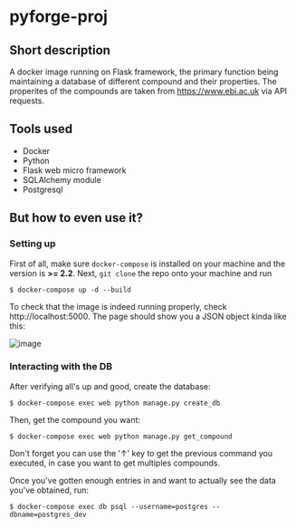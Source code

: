 # pyforge-proj
## Short description
A docker image running on Flask framework, the primary function being maintaining a database of different compound and their properties. The properites of the compounds are taken from https://www.ebi.ac.uk via API requests.
## Tools used
* Docker
* Python
* Flask web micro framework
* SQLAlchemy module
* Postgresql
## But how to even use it?
### Setting up
First of all, make sure `docker-compose` is installed on your machine and the version is **>= 2.2**. Next, `git clone` the repo onto your machine and run

`$ docker-compose up -d --build`

To check that the image is indeed running properly, check http://localhost:5000. The page should show you a JSON object kinda like this:

![image](https://user-images.githubusercontent.com/12386519/177014368-750ac905-008d-4516-8d3a-68ad1bdcf5a2.png)
### Interacting with the DB
After verifying all's up and good, create the database:

`$ docker-compose exec web python manage.py create_db`

Then, get the compound you want:

`$ docker-compose exec web python manage.py get_compound`

Don't forget you can use the '↑' key to get the previous command you executed, in case you want to get multiples compounds.

Once you've gotten enough entries in and want to actually see the data you've obtained, run:

`$ docker-compose exec db psql --username=postgres --dbname=postgres_dev`
